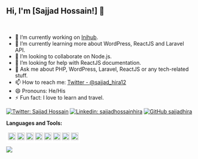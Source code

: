 ## Hi, I'm [Sajjad Hossain!] 👋

<br/>

- 🔭 I’m currently working on [Inihub](https://inihub.com/).
- 🌱 I’m currently learning more about WordPress, ReactJS and Laravel API.
- 👯 I’m looking to collaborate on Node.js.
- 🤔 I’m looking for help with ReactJS documentation.
- 💬 Ask me about PHP, WordPress, Laravel, ReactJS or any tech-related stuff.
- 📫 How to reach me: [Twitter - @sajjad_hira12](https://twitter.com/sajjad_hira12) 
- 😄 Pronouns: He/His
- ⚡ Fun fact: I love to learn and travel.

[![Twitter: Sajjad Hossain](https://img.shields.io/twitter/follow/sajjad_hira12?style=social)](https://twitter.com/sajjad_hira12)
[![Linkedin: sajjadhossainhira](https://img.shields.io/badge/-sajjadhossainhira-blue?style=flat-square&logo=Linkedin&logoColor=white&link=https://www.linkedin.com/in/sajjadhossainhira/)](https://www.linkedin.com/in/sajjadhossainhira/)
[![GitHub sajjadhira](https://img.shields.io/github/followers/sajjadhira?label=follow&style=social)](https://github.com/sajjadhira)



**Languages and Tools:**  
<br/>
<span style="background-color: #fff; padding: 5px;margin-top:5px">
<code><img height="20" src="https://img.shields.io/badge/-PHP-7A86B8?style=for-the-badge&labelColor=black&logo=php&logoColor=7A86B8"></code>
<code><img height="20" src="https://img.shields.io/badge/-Laravel-FF2D20?style=for-the-badge&labelColor=black&logo=laravel&logoColor=FF2D20"></code>
<code><img height="20" src="https://img.shields.io/badge/-WordPress-21759B?style=for-the-badge&labelColor=black&logo=wordpress&logoColor=21759B"></code>
<code><img height="20" src="https://img.shields.io/badge/-python-FFDE56?style=for-the-badge&labelColor=black&logo=python&logoColor=FFDE56"></code>
<code><img height="20" src="https://img.shields.io/badge/-javascript-EFD81D?style=for-the-badge&labelColor=black&logo=javascript&logoColor=EFD81D"></code>
<code><img height="20" src="https://img.shields.io/badge/-reactjs-61DBFB?style=for-the-badge&labelColor=black&logo=react&logoColor=61DBFB"></code>
<code><img height="20" src="https://img.shields.io/badge/-mysql-E48D00?style=for-the-badge&labelColor=black&logo=mysql&logoColor=E48D00"></code>
<code><img height="20" src="https://img.shields.io/badge/-mongodb-3E9737?style=for-the-badge&labelColor=black&logo=mongodb&logoColor=3E9737"></code>

</span>

<a href="https://github.com/sajjadhira">
  <img align="center" src="https://github-readme-stats.vercel.app/api/top-langs/?username=sajjadhira&theme=light&hide_langs_below=1" />
</a>


<!-- <a href="https://github.com/sajjadhira">
 <img align="center" src="https://github-readme-stats.vercel.app/api?username=sajjadhira&show_icons=true&theme=light&line_height=27" alt="Sajjad's github stats"/>
</a> -->

